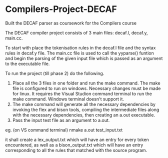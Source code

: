 # Compilers-Project-DECAF

Built the DECAF parser as coursework for the Compilers course

The DECAF compiler project consists of 3 main files: decaf.l, decaf.y, main.cc.

To start with place the tokenisation rules in the decaf.l file and the syntax rules in decaf.y file. The main.cc file is used to call the yyparse() funtion and begin the parsing of the given input file which is passed as an argument to the executable file.

To run the project (till phase 2) do the following.
1. Place all the 3 files in one folder and run the make command. The make file is configured to run on windows. Necessary changes must be made for linux. It requires the Visual Studion command terminal to run the make command. Windows terminal doesn't support it.
2. The make command will generate all the necessary dependencies by invoking the flex and bison tools, compiling the intermediate files along with the necessary dependencies, then creating an a.out executable.
3. Pass the input test file as an argument to a.out. 

eg. (on VS command terminal)
    nmake 
    a.out test_input.txt

it shall create a lex_output.txt which will have an entry for every token encountered, as well as a bison_output.txt which will have an entry corresponding to all the rules that matched with the source program.

